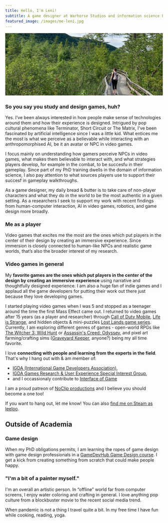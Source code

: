 ```yaml
---
title: Hello, I'm Leni!
subtitle: A game designer at Warhorse Studios and information science PhD candidate on hiatus. Studying NPCs in video games, how humans interact with them, and what it all can mean for believability in other domains of human lives.
featured_image: /images/me-leni.jpg
---
```


![](/images/me-leni2.jpg)

### So you say you study and design games, huh?

Yes. I’ve been always interested in how people make sense of technologies around them and how their experience is designed. Intrigued by pop cultural phenomena like Terminator, Short Circuit or The Matrix, I've been fascinated by artificial intelligence since I was a little kid. What entices me the most is what we perceive as a believable while interacting with an anthropomorphised AI, be it an avatar or NPC in video games.

I focus mainly on understanding how gamers perceive NPCs in video games, what makes them believable to interact with, and what strategies players develop, for example in the combat, to be succesfu in their gameplay. Since part of my PhD training dwells in the domain of information science, I also pay attention to what sources players use to support their succesf in gameplay walkthroughs.

As a game designer, my daily bread & butter is to take care of non-player characters and what they do in the world to be the most authentic in a given setting. As a researchers I seek to support my work with recent findings from human-computer interaction, AI in video games, robotics, and game design more broadly.

### Me as a player

Video games that excites me the most are the ones which put players in the center of their design by creating an immersive experience. Since immersion is closely connected to human-like NPCs and realistic game worlds, that’s also the broader interest of my research.




### Video games in general
My **favorite games are the ones which put players in the center of the design by creating an immersive experience** using narrative and thoughtfully designed experience. I am also a huge fan of indie games and I applaud all the game developers for putting their work out there just because they love developing games.

I started playing video games when I was 5 and stopped as a teenager around the time the first Mass Effect came out. I returned to video games after 15 years (as a player and researcher) through <a href="https://www.callofduty.com/mobile">Call of Duty Mobile</a>, <a href="https://store.steampowered.com/app/319630/Life_is_Strange__Episode_1/">Life is Strange</a>, and hidden objects & mini-puzzles <a href="https://store.steampowered.com/search/?developer=FIVE-BN%20GAMES">Lost Lands game series</a>. Currently, I am exploring different genres of games - open-world RPGs like <a href="https://store.steampowered.com/app/292030/The_Witcher_3_Wild_Hunt/">The Witcher 3: Wild Hunt</a> or <a href="https://store.steampowered.com/app/812140/Assassins_Creed_Odyssey/">Assassin's Creed: Odyssey</a>, and pixel art farming/crafting sims (<a href="https://store.steampowered.com/app/599140/Graveyard_Keeper/">Graveyard Keeper</a>, anyone?) being my all time favorite.

I love **connecting with people and learning from the experts in the field**. That's why I hang out with & am member of:
- <a href="https://igda.org/">IGDA (International Game Developers Association)</a>,
- <a href="https://grux.org/">IGDA Games Research & User Experience Special Interest Group</a>,
- and I occassionaly contribute to <a href="https://interfaceingame.com/">Interface of Game</a>

I am a proud patreon of <a href="https://www.patreon.com/noclip">NoClip productions</a> and I believe you should become a one too!

If you want to hang out, let me know! You can also <a href="https://steamcommunity.com/profiles/76561198067795186/">find me on Steam as leeloo</a>.

## Outside of Academia

### Game design
When my PhD obligations permits, I am learning the ropes of game design with game design professionals in a <a href="https://www.gamedevhub.cz/">GameDevHub Game Design course</a>. I get a kick from creating something from scratch that could make people happy.

### "I'm a bit of a painter myself."
I'm an overall an artistic person. In “offline” world far from computer screens, I enjoy water coloring and crafting in general. I love anything pop culture from a blockbuster movie to the recent social media trend.

When pandemic is not a thing I travel quite a bit. In my free time I have fun while cooking, reading, yoga.
